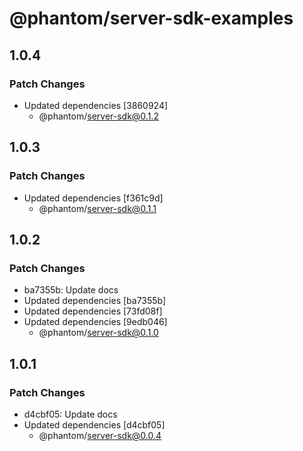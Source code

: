 # @phantom/server-sdk-examples

## 1.0.4

### Patch Changes

- Updated dependencies [3860924]
  - @phantom/server-sdk@0.1.2

## 1.0.3

### Patch Changes

- Updated dependencies [f361c9d]
  - @phantom/server-sdk@0.1.1

## 1.0.2

### Patch Changes

- ba7355b: Update docs
- Updated dependencies [ba7355b]
- Updated dependencies [73fd08f]
- Updated dependencies [9edb046]
  - @phantom/server-sdk@0.1.0

## 1.0.1

### Patch Changes

- d4cbf05: Update docs
- Updated dependencies [d4cbf05]
  - @phantom/server-sdk@0.0.4
